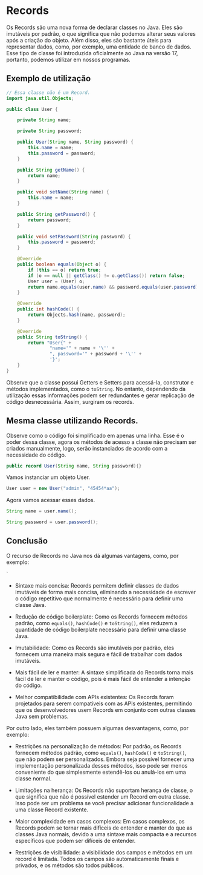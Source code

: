 # Records

Os Records são uma nova forma de declarar classes no Java. Eles são imutáveis por padrão, o que significa que não podemos alterar seus valores após a criação do objeto. Além disso, eles são bastante úteis para representar dados, como, por exemplo, uma entidade de banco de dados. Esse tipo de classe foi introduzida oficialmente ao Java na versão 17, portanto, podemos utilizar em nossos programas.


## Exemplo de utilização

```java
// Essa classe não é um Record.
import java.util.Objects;

public class User {

    private String name;

    private String password;

    public User(String name, String password) {
        this.name = name;
        this.password = password;
    }

    public String getName() {
        return name;
    }

    public void setName(String name) {
        this.name = name;
    }

    public String getPassword() {
        return password;
    }

    public void setPassword(String password) {
        this.password = password;
    }

    @Override
    public boolean equals(Object o) {
        if (this == o) return true;
        if (o == null || getClass() != o.getClass()) return false;
        User user = (User) o;
        return name.equals(user.name) && password.equals(user.password);
    }

    @Override
    public int hashCode() {
        return Objects.hash(name, password);
    }

    @Override
    public String toString() {
        return "User{" +
                "name='" + name + '\'' +
                ", password='" + password + '\'' +
                '}';
    }
}

```

Observe que a classe possui Getters e Setters para acessá-la, construtor e métodos implementados, como o `toString`. No entanto, dependendo da utilização essas informações podem ser redundantes e gerar replicação de código desnecessária. Assim, surgiram os records.

## Mesma classe utilizando Records.

Observe como o código foi simplificado em apenas uma linha. Esse é o poder dessa classe, agora os métodos de acesso a classe não precisam ser criados manualmente, logo, serão instanciados de acordo com a necessidade do código.

```java
public record User(String name, String password){}
```

Vamos instanciar um objeto User.

```java
User user = new User("admin", "45454*aa");
```

Agora vamos acessar esses dados.

```java
String name = user.name();

String password = user.password();

```
## Conclusão

O recurso de Records no Java nos dá algumas vantagens, como, por exemplo:

`

- Sintaxe mais concisa: Records permitem definir classes de dados imutáveis de forma mais concisa, eliminando a necessidade de escrever o código repetitivo que normalmente é necessário para definir uma classe Java.

- Redução de código boilerplate: Como os Records fornecem métodos padrão, como `equals()`, `hashCode()` e `toString()`, eles reduzem a quantidade de código boilerplate necessário para definir uma classe Java.

- Imutabilidade: Como os Records são imutáveis por padrão, eles fornecem uma maneira mais segura e fácil de trabalhar com dados imutáveis.

- Mais fácil de ler e manter: A sintaxe simplificada do Records torna mais fácil de ler e manter o código, pois é mais fácil de entender a intenção do código.

- Melhor compatibilidade com APIs existentes: Os Records foram projetados para serem compatíveis com as APIs existentes, permitindo que os desenvolvedores usem
Records em conjunto com outras classes Java sem problemas.


Por outro lado, eles também possuem algumas desvantagens, como, por exemplo:

- Restrições na personalização de métodos: Por padrão, os Records fornecem métodos padrão, como `equals()`, `hashCode()` e `toString()`, que não podem ser personalizados. Embora seja possível fornecer uma implementação personalizada desses métodos, isso pode ser menos conveniente do que simplesmente estendê-los ou anulá-los em uma classe normal.

- Limitações na herança: Os Records não suportam herança de classe, o que significa que não é possível estender um Record em outra classe. Isso pode ser um problema se você precisar adicionar funcionalidade a uma classe Record existente.

- Maior complexidade em casos complexos: Em casos complexos, os Records podem se tornar mais difíceis de entender e manter do que as classes Java normais, devido a uma sintaxe mais compacta e a recursos específicos que podem ser difíceis de entender.

- Restrições de visibilidade: a visibilidade dos campos e métodos em um record é limitada. Todos os campos são automaticamente finais e privados, e os métodos são todos públicos.